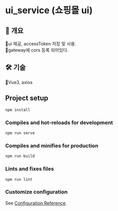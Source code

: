 # ui_service (쇼핑몰 ui)

## 📌 개요
🔹ui 제공, accessToken 저장 및 사용.  
🔹gateway에 cors 등록 되어있다.

## 🛠 기술  
🔹Vue3, axios

## Project setup
```
npm install
```

### Compiles and hot-reloads for development
```
npm run serve
```

### Compiles and minifies for production
```
npm run build
```

### Lints and fixes files
```
npm run lint
```

### Customize configuration
See [Configuration Reference](https://cli.vuejs.org/config/).
